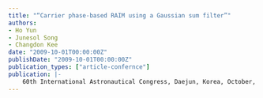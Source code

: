 ```yaml
---
title: "“Carrier phase-based RAIM using a Gaussian sum filter”"
authors:
- Ho Yun
- Junesol Song
- Changdon Kee
date: "2009-10-01T00:00:00Z"
publishDate: "2009-10-01T00:00:00Z"
publication_types: ["article-confernce"]
publication: |-
    60th International Astronautical Congress, Daejun, Korea, October, 2009
---
```

